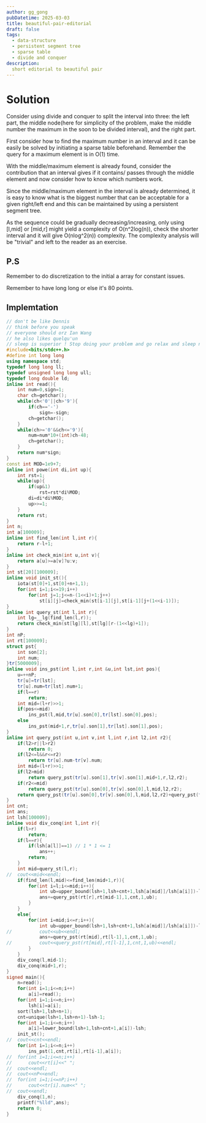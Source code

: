 ```yaml
---
author: gg_gong
pubDatetime: 2025-03-03
title: beautiful-pair-editorial
draft: false
tags:
  - data-structure
  - persistent segment tree
  - sparse table
  - divide and conquer
description:
  short editorial to beautiful pair
---
```


# Solution

Consider using divide and conquer to split the interval into three: the left part, the middle node(here for simplicity of the problem, make the middle number the maximum in the soon to be divided interval), and the right part.

First consider how to find the maximum number in an interval and it can be easily be solved by initiating a sparse table beforehand. Remember the query for a maximum element is in O(1) time.

With the middle/maximum element is already found, consider the contribution that an interval gives if it contains/ passes through the middle element and now consider how to know which numbers work.

Since the middle/maximum element in the interval is already determined, it is easy to know what is the biggest number that can be acceptable for a given right/left end and this can be maintained by using a persistent segment tree.

As the sequence could be gradually decreasing/increasing, only using [l,mid] or [mid,r] might yield a complexity of O(n^2log(n)), check the shorter interval and it will give O(nlog^2(n)) complexity. The complexity analysis will be "trivial" and left to the reader as an exercise.

## P.S

Remember to do discretization to the initial a array for constant issues.

Remember to have long long or else it's 80 points.

## Implemtation

```cpp
// don't be like Dennis
// think before you speak
// everyone should orz Ian Wang
// he also likes quelqu'un
// sleep is superior ! Stop doing your problem and go relax and sleep now
#include<bits/stdc++.h>
#define int long long
using namespace std;
typedef long long ll;
typedef unsigned long long ull;
typedef long double ld;
inline int read(){
	int num=0,sign=1;
	char ch=getchar();
	while(ch<'0'||ch>'9'){
		if(ch=='-')
			sign=-sign;
		ch=getchar();
	}
	while(ch>='0'&&ch<='9'){
		num=num*10+(int)ch-48;
		ch=getchar();
	}
	return num*sign;
}
const int MOD=1e9+7;
inline int powe(int di,int up){
	int rst=1;
	while(up){
		if(up&1)
			rst=rst*di%MOD;
		di=di*di%MOD;
		up>>=1;
	}
	return rst;
}
int n;
int a[100009];
inline int find_len(int l,int r){
	return r-l+1;
}
inline int check_min(int u,int v){
	return a[u]>=a[v]?u:v;
}
int st[20][100009];
inline void init_st(){
	iota(st[0]+1,st[0]+n+1,1);
	for(int i=1;i<=19;i++)
		for(int j=1;j<=n-(1<<i)+1;j++)
			st[i][j]=check_min(st[i-1][j],st[i-1][j+(1<<i-1)]);
}
inline int query_st(int l,int r){
	int lg=__lg(find_len(l,r));
	return check_min(st[lg][l],st[lg][r-(1<<lg)+1]);
}
int nP;
int rt[100009];
struct pst{
	int son[2];
	int num;
}tr[5000009];
inline void ins_pst(int l,int r,int &u,int lst,int pos){
	u=++nP;
	tr[u]=tr[lst];
	tr[u].num=tr[lst].num+1;
	if(l==r)
		return;
	int mid=(l+r)>>1;
	if(pos<=mid)
		ins_pst(l,mid,tr[u].son[0],tr[lst].son[0],pos);
	else
		ins_pst(mid+1,r,tr[u].son[1],tr[lst].son[1],pos);
}
inline int query_pst(int u,int v,int l,int r,int l2,int r2){
	if(l2>r||l>r2)
		return 0;
	if(l2<=l&&r<=r2)
		return tr[u].num-tr[v].num;
	int mid=(l+r)>>1;
	if(l2>mid)
		return query_pst(tr[u].son[1],tr[v].son[1],mid+1,r,l2,r2);
	if(r2<=mid)
		return query_pst(tr[u].son[0],tr[v].son[0],l,mid,l2,r2);
	return query_pst(tr[u].son[0],tr[v].son[0],l,mid,l2,r2)+query_pst(tr[u].son[1],tr[v].son[1],mid+1,r,l2,r2);
}
int cnt;
int ans;
int lsh[100009];
inline void div_conq(int l,int r){
	if(l>r)
		return;
	if(l==r){
		if(lsh[a[l]]==1) // 1 * 1 <= 1
			ans++;
		return;
	}
	int mid=query_st(l,r);
//	cout<<mid<<endl;
	if(find_len(l,mid)<=find_len(mid+1,r)){
		for(int i=l;i<=mid;i++){
			int ub=upper_bound(lsh+1,lsh+cnt+1,lsh[a[mid]]/lsh[a[i]])-lsh-1;
			ans+=query_pst(rt[r],rt[mid-1],1,cnt,1,ub);
		}
	}
	else{
		for(int i=mid;i<=r;i++){
			int ub=upper_bound(lsh+1,lsh+cnt+1,lsh[a[mid]]/lsh[a[i]])-lsh-1;
//			cout<<ub<<endl;
			ans+=query_pst(rt[mid],rt[l-1],1,cnt,1,ub);
//			cout<<query_pst(rt[mid],rt[l-1],1,cnt,1,ub)<<endl;
		}
	}
	div_conq(l,mid-1);
	div_conq(mid+1,r);
}
signed main(){
	n=read();
	for(int i=1;i<=n;i++)
		a[i]=read();
	for(int i=1;i<=n;i++)
		lsh[i]=a[i];
	sort(lsh+1,lsh+n+1);
	cnt=unique(lsh+1,lsh+n+1)-lsh-1;
	for(int i=1;i<=n;i++)
		a[i]=lower_bound(lsh+1,lsh+cnt+1,a[i])-lsh;
	init_st();
//	cout<<cnt<<endl;
	for(int i=1;i<=n;i++)
		ins_pst(1,cnt,rt[i],rt[i-1],a[i]);
//	for(int i=1;i<=n;i++)
//		cout<<rt[i]<<" ";
//	cout<<endl;
//	cout<<nP<<endl;
//	for(int i=1;i<=nP;i++)
//		cout<<tr[i].num<<" ";
//	cout<<endl;
	div_conq(1,n);
	printf("%lld",ans);
	return 0;
}
```